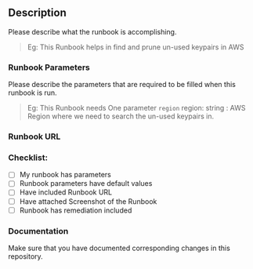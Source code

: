 ## Description
Please describe what the runbook is accomplishing. 

>  Eg: This Runbook helps in find and prune un-used keypairs in AWS


### Runbook Parameters
Please describe the parameters that are required to be filled when this runbook is run.

> Eg: This Runbook needs One parameter `region`
>    region: string : AWS Region where we need to search the un-used keypairs in.

### Runbook URL
<!--
This is optional. If the Runbook was developed on say unSkript hosted tenants, Please
specify the URL to the Runbook.  
-->

### Checklist:
- [ ] My runbook has parameters
- [ ] Runbook parameters have default values
- [ ] Have included Runbook URL
- [ ] Have attached Screenshot of the Runbook
- [ ] Runbook has remediation included 

### Documentation
Make sure that you have documented corresponding changes in this repository. 

<!--
Include __important__ links regarding the implementation of this PR.
This usually includes and reference documentation about how to detect the issue
and links (if any) to the remediation of the issue.
-->
